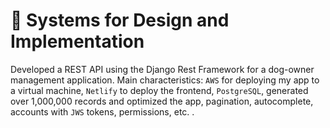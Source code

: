 # 🔧 Systems for Design and Implementation
Developed a REST API using the Django Rest Framework for a dog-owner management application. Main characteristics: `AWS` for deploying my app to a virtual machine, `Netlify` to deploy the frontend, `PostgreSQL`, generated over 1,000,000 records and optimized the app, pagination, autocomplete, accounts with `JWS` tokens, permissions, etc. .
